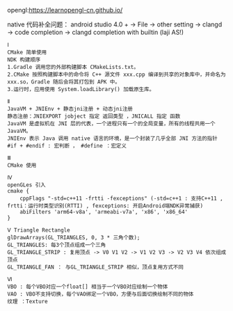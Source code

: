 opengl:https://learnopengl-cn.github.io/

native 代码补全问题： android studio 4.0 + -> File -> other setting -> clangd -> code completion -> clangd completion with builtin (laji AS!)

```
Ⅰ 
CMake 简单使用
NDK 构建顺序
1.Gradle 调用您的外部构建脚本 CMakeLists.txt。
2.CMake 按照构建脚本中的命令将 C++ 源文件 xxx.cpp 编译到共享的对象库中，并命名为 xxx.so，Gradle 随后会将其打包到 APK 中。
3.运行时，应用使用 System.loadLibrary() 加载原生库。
```

```
Ⅱ 
JavaVM + JNIEnv + 静态jni注册 + 动态jni注册
静态注册：JNIEXPORT jobject 指定 返回类型 ，JNICALL 指定 函数
JavaVM 是虚拟机在 JNI 层的代表，一个进程只有一个的全局变量，所有的线程共用一个 JavaVM。
JNIEnv 表示 Java 调用 native 语言的环境，是一个封装了几乎全部 JNI 方法的指针
#if + #endif : 宏判断 ， #define ：宏定义
```

```
Ⅲ 
CMake 使用
```

```
Ⅳ 
openGLes 引入
cmake {
    cppFlags "-std=c++11 -frtti -fexceptions" (-std=c++1 : 支持C++11 , frtti：运行时类型识别(RTTI) , fexceptions: 开启Android端NDK异常捕获)
    abiFilters 'arm64-v8a', 'armeabi-v7a', 'x86', 'x86_64'
}
```

```
Ⅴ Triangle Rectangle
glDrawArrays(GL_TRIANGLES, 0, 3 * 三角个数);
GL_TRIANGLES: 每3个顶点组成一个三角
GL_TRIANGLE_STRIP : 复用顶点 -> V0 V1 V2 -> V1 V2 V3 -> V2 V3 V4 依次组成顶点
GL_TRIANGLE_FAN ： 与GL_TRIANGLE_STRIP 相似，顶点复用方式不同
```

```
Ⅵ 
VBO : 每个VBO对应一个float[] 相当于一个VBO对应绘制一个物体
VAO : VBO不支持切换，每个VAO绑定一个VBO，方便与后面切换绘制不同的物体
纹理 ：Texture
```